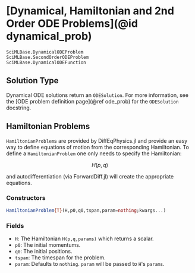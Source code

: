 # [Dynamical, Hamiltonian and 2nd Order ODE Problems](@id dynamical_prob)

```@docs
SciMLBase.DynamicalODEProblem
SciMLBase.SecondOrderODEProblem
SciMLBase.DynamicalODEFunction
```

## Solution Type

Dynamical ODE solutions return an `ODESolution`. For more information, see the
[ODE problem definition page](@ref ode_prob) for the `ODESolution` docstring.

## Hamiltonian Problems

`HamiltonianProblem`s are provided by DiffEqPhysics.jl and provide an easy way
to define equations of motion from the corresponding Hamiltonian. To define a
`HamiltonianProblem` one only needs to specify the Hamiltonian:

```math
H(p,q)
```

and autodifferentiation (via ForwardDiff.jl) will create the appropriate
equations.

### Constructors

```julia
HamiltonianProblem{T}(H,p0,q0,tspan,param=nothing;kwargs...)
```

### Fields

* `H`: The Hamiltonian `H(p,q,params)` which returns a scalar.
* `p0`: The initial momentums.
* `q0`: The initial positions.
* `tspan`: The timespan for the problem.
* `param`: Defaults to `nothing`. `param` will be passed to `H`'s `params`.
